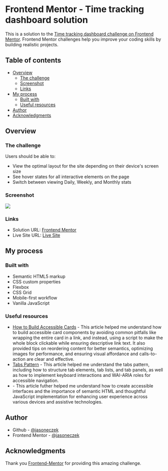 # Frontend Mentor - Time tracking dashboard solution

This is a solution to the [Time tracking dashboard challenge on Frontend Mentor](https://www.frontendmentor.io/challenges/time-tracking-dashboard-UIQ7167Jw). Frontend Mentor challenges help you improve your coding skills by building realistic projects.

## Table of contents

- [Overview](#overview)
  - [The challenge](#the-challenge)
  - [Screenshot](#screenshot)
  - [Links](#links)
- [My process](#my-process)
  - [Built with](#built-with)
  - [Useful resources](#useful-resources)
- [Author](#author)
- [Acknowledgments](#acknowledgments)

## Overview

### The challenge

Users should be able to:

- View the optimal layout for the site depending on their device's screen size
- See hover states for all interactive elements on the page
- Switch between viewing Daily, Weekly, and Monthly stats

### Screenshot

![](./images/screenshot.png)

### Links

- Solution URL: [Frontend Mentor](https://your-solution-url.com)
- Live Site URL: [Live Site](https://jasoneczek-time-tracking-dashboard.netlify.app/)

## My process

### Built with

- Semantic HTML5 markup
- CSS custom properties
- Flexbox
- CSS Grid
- Mobile-first workflow
- Vanilla JavaScript

### Useful resources

- [How to Build Accessible Cards](https://www.nomensa.com/blog/how-build-accessible-cards-block-links/) - This article helped me understand how to build accessible card components by avoiding common pitfalls like wrapping the entire card in a link, and instead, using a script to make the whole block clickable while ensuring descriptive link text. It also provided tips on reordering content for better semantics, optimizing images for performance, and ensuring visual affordance and calls-to-action are clear and effective.
- [Tabs Pattern](https://www.w3.org/WAI/ARIA/apg/patterns/tabs/) - This article helped me understand the tabs pattern, including how to structure tab elements, tab lists, and tab panels, as well as how to implement keyboard interactions and WAI-ARIA roles for accessible navigation.
- [](https://inclusive-components.design/tabbed-interfaces/) - This article futher helped me understand how to create accessible interfaces and the importance of semantic HTML and thoughtful JavaScript implementation for enhancing user experience across various devices and assistive technologies.

## Author

- Github - [@jasoneczek](https://www.github.com/jasoneczek)
- Frontend Mentor - [@jasoneczek](https://www.frontendmentor.io/profile/jasoneczek)

## Acknowledgments

Thank you [Frontend-Mentor](https://www.frontendmentor.io) for providing this amazing challenge.
